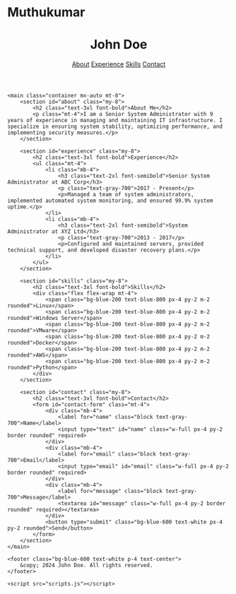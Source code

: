 # Muthukumar
<!DOCTYPE html>
<html lang="en">
<head>
    <meta charset="UTF-8">
    <meta name="viewport" content="width=device-width, initial-scale=1.0">
    <title>Senior System Administrator Portfolio</title>
    <link href="https://cdn.jsdelivr.net/npm/tailwindcss@2.2.19/dist/tailwind.min.css" rel="stylesheet">
    <link rel="stylesheet" href="styles.css">
</head>
<body class="bg-gray-100 text-gray-900">
    <header class="bg-blue-600 text-white p-4">
        <div class="container mx-auto flex justify-between items-center">
            <h1 class="text-2xl font-bold">John Doe</h1>
            <nav>
                <a href="#about" class="mx-2">About</a>
                <a href="#experience" class="mx-2">Experience</a>
                <a href="#skills" class="mx-2">Skills</a>
                <a href="#contact" class="mx-2">Contact</a>
            </nav>
        </div>
    </header>

    <main class="container mx-auto mt-8">
        <section id="about" class="my-8">
            <h2 class="text-3xl font-bold">About Me</h2>
            <p class="mt-4">I am a Senior System Administrator with 9 years of experience in managing and maintaining IT infrastructure. I specialize in ensuring system stability, optimizing performance, and implementing security measures.</p>
        </section>

        <section id="experience" class="my-8">
            <h2 class="text-3xl font-bold">Experience</h2>
            <ul class="mt-4">
                <li class="mb-4">
                    <h3 class="text-2xl font-semibold">Senior System Administrator at ABC Corp</h3>
                    <p class="text-gray-700">2017 - Present</p>
                    <p>Managed a team of system administrators, implemented automated system monitoring, and ensured 99.9% system uptime.</p>
                </li>
                <li class="mb-4">
                    <h3 class="text-2xl font-semibold">System Administrator at XYZ Ltd</h3>
                    <p class="text-gray-700">2013 - 2017</p>
                    <p>Configured and maintained servers, provided technical support, and developed disaster recovery plans.</p>
                </li>
            </ul>
        </section>

        <section id="skills" class="my-8">
            <h2 class="text-3xl font-bold">Skills</h2>
            <div class="flex flex-wrap mt-4">
                <span class="bg-blue-200 text-blue-800 px-4 py-2 m-2 rounded">Linux</span>
                <span class="bg-blue-200 text-blue-800 px-4 py-2 m-2 rounded">Windows Server</span>
                <span class="bg-blue-200 text-blue-800 px-4 py-2 m-2 rounded">VMware</span>
                <span class="bg-blue-200 text-blue-800 px-4 py-2 m-2 rounded">Docker</span>
                <span class="bg-blue-200 text-blue-800 px-4 py-2 m-2 rounded">AWS</span>
                <span class="bg-blue-200 text-blue-800 px-4 py-2 m-2 rounded">Python</span>
            </div>
        </section>

        <section id="contact" class="my-8">
            <h2 class="text-3xl font-bold">Contact</h2>
            <form id="contact-form" class="mt-4">
                <div class="mb-4">
                    <label for="name" class="block text-gray-700">Name</label>
                    <input type="text" id="name" class="w-full px-4 py-2 border rounded" required>
                </div>
                <div class="mb-4">
                    <label for="email" class="block text-gray-700">Email</label>
                    <input type="email" id="email" class="w-full px-4 py-2 border rounded" required>
                </div>
                <div class="mb-4">
                    <label for="message" class="block text-gray-700">Message</label>
                    <textarea id="message" class="w-full px-4 py-2 border rounded" required></textarea>
                </div>
                <button type="submit" class="bg-blue-600 text-white px-4 py-2 rounded">Send</button>
            </form>
        </section>
    </main>

    <footer class="bg-blue-600 text-white p-4 text-center">
        &copy; 2024 John Doe. All rights reserved.
    </footer>

    <script src="scripts.js"></script>
</body>
</html>

